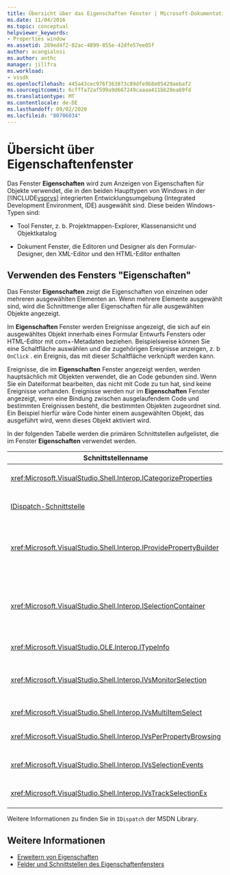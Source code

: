 ```yaml
---
title: Übersicht über das Eigenschaften Fenster | Microsoft-Dokumentation
ms.date: 11/04/2016
ms.topic: conceptual
helpviewer_keywords:
- Properties window
ms.assetid: 289ed4f2-02ac-4899-855e-42dfe57ee05f
author: acangialosi
ms.author: anthc
manager: jillfra
ms.workload:
- vssdk
ms.openlocfilehash: 445a43cec976f363873c89dfe9b8e05429aebaf2
ms.sourcegitcommit: 6cfffa72af599a9d667249caaaa411bb28ea69fd
ms.translationtype: MT
ms.contentlocale: de-DE
ms.lasthandoff: 09/02/2020
ms.locfileid: "80706034"
---
```

# <a name="properties-window-overview"></a>Übersicht über Eigenschaftenfenster
Das Fenster **Eigenschaften** wird zum Anzeigen von Eigenschaften für Objekte verwendet, die in den beiden Haupttypen von Windows in der [!INCLUDE[vsprvs](../../code-quality/includes/vsprvs_md.md)] integrierten Entwicklungsumgebung (Integrated Development Environment, IDE) ausgewählt sind. Diese beiden Windows-Typen sind:

- Tool Fenster, z. b. Projektmappen-Explorer, Klassenansicht und Objektkatalog

- Dokument Fenster, die Editoren und Designer als den Formular-Designer, den XML-Editor und den HTML-Editor enthalten

## <a name="using-the-properties-window"></a>Verwenden des Fensters "Eigenschaften"
 Das Fenster **Eigenschaften** zeigt die Eigenschaften von einzelnen oder mehreren ausgewählten Elementen an. Wenn mehrere Elemente ausgewählt sind, wird die Schnittmenge aller Eigenschaften für alle ausgewählten Objekte angezeigt.

 Im **Eigenschaften** Fenster werden Ereignisse angezeigt, die sich auf ein ausgewähltes Objekt innerhalb eines Formular Entwurfs Fensters oder HTML-Editor mit com+-Metadaten beziehen. Beispielsweise können Sie eine Schaltfläche auswählen und die zugehörigen Ereignisse anzeigen, z. b `OnClick` . ein Ereignis, das mit dieser Schaltfläche verknüpft werden kann.

 Ereignisse, die im **Eigenschaften** Fenster angezeigt werden, werden hauptsächlich mit Objekten verwendet, die an Code gebunden sind. Wenn Sie ein Dateiformat bearbeiten, das nicht mit Code zu tun hat, sind keine Ereignisse vorhanden. Ereignisse werden nur im **Eigenschaften** Fenster angezeigt, wenn eine Bindung zwischen ausgelaufendem Code und bestimmten Ereignissen besteht, die bestimmten Objekten zugeordnet sind. Ein Beispiel hierfür wäre Code hinter einem ausgewählten Objekt, das ausgeführt wird, wenn dieses Objekt aktiviert wird.

 In der folgenden Tabelle werden die primären Schnittstellen aufgelistet, die im Fenster **Eigenschaften** verwendet werden.

|Schnittstellenname|BESCHREIBUNG|
|--------------------|-----------------|
|<xref:Microsoft.VisualStudio.Shell.Interop.ICategorizeProperties>|Stellt eine Liste von Kategorien für das **Eigenschaften** Fenster bereit und ordnet jede Eigenschaft einer Kategorie zu.|
|[IDispatch-Schnittstelle](/previous-versions/windows/desktop/api/oaidl/nn-oaidl-idispatch)|Macht die Methoden und Eigenschaften eines Objekts für Programmier Tools und andere Anwendungen verfügbar, die Automation unterstützen.|
|<xref:Microsoft.VisualStudio.Shell.Interop.IProvidePropertyBuilder>|Bietet Schaltflächen mit Auslassungs Zeichen (... *), die* als Generatoren bezeichnet werden. Wird verwendet, wenn ein Wert nicht einfach vom Benutzer in einem Textfeld eingegeben wird. Beispielsweise kann Sie verwendet werden, um eine Farbauswahl zu öffnen, die den RGB-Wert bestimmt.|
|<xref:Microsoft.VisualStudio.Shell.Interop.ISelectionContainer>|Bietet Zugriff auf Objekte, die zum Aktualisieren von Informationen verwendet werden, die im **Eigenschaften** Fenster angezeigt werden. <xref:Microsoft.VisualStudio.Shell.Interop.ISelectionContainer> wird von VSPackages für jedes Fenster implementiert, das auswählbare Objekte mit zugehörigen Eigenschaften enthält, die angezeigt werden sollen.|
|<xref:Microsoft.VisualStudio.OLE.Interop.ITypeInfo>|Bietet Informationen zum Typ eines Objekts, z. b. Methoden einer Schnittstelle und Felder einer Struktur.|
|<xref:Microsoft.VisualStudio.Shell.Interop.IVsMonitorSelection>|Ermöglicht VSPackages das Empfangen von Benachrichtigungen über Auswahl Ereignisse und das Abrufen von Informationen über die aktuelle Projekt Hierarchie, das Element, den Elementwert und den Befehls Benutzeroberflächen Kontext.|
|<xref:Microsoft.VisualStudio.Shell.Interop.IVsMultiItemSelect>|Stellt die Umgebung mit Zugriff auf die Mehrfachauswahl bereit.|
|<xref:Microsoft.VisualStudio.Shell.Interop.IVsPerPropertyBrowsing>|Wird verwendet, um lokalisierte Namen für einige Eigenschaften bereitzustellen, die im **Eigenschaften** Fenster angezeigt werden.|
|<xref:Microsoft.VisualStudio.Shell.Interop.IVsSelectionEvents>|Benachrichtigt registrierte VSPackages über Änderungen an der aktuellen Auswahl, am Elementwert oder am Befehlsbenutzeroberflächenkontext.|
|<xref:Microsoft.VisualStudio.Shell.Interop.IVsTrackSelectionEx>|Benachrichtigt die Umgebung über eine Änderung in der aktuellen Auswahl und bietet Zugriff auf die Hierarchie- und Elementinformationen in Bezug auf die neue Auswahl.|

 Weitere Informationen zu finden Sie in `IDispatch` der MSDN Library.

## <a name="see-also"></a>Weitere Informationen
- [Erweitern von Eigenschaften](../../extensibility/internals/extending-properties.md)
- [Felder und Schnittstellen des Eigenschaftenfensters](../../extensibility/internals/properties-window-fields-and-interfaces.md)
